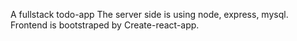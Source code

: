


A fullstack todo-app The server side is using node, express, mysql. Frontend is bootstraped by Create-react-app.

  


 
